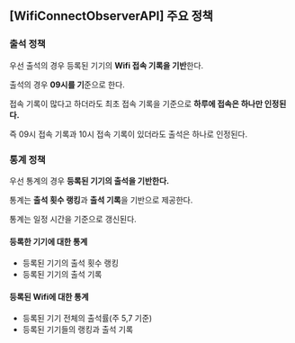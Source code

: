 ## [WifiConnectObserverAPI] 주요 정책



### 출석 정책

우선 출석의 경우 등록된 기기의 **Wifi 접속 기록을 기반**한다.

출석의 경우 **09시를 기**준으로 한다.

접속 기록이 많다고 하더라도 최초 접속 기록을 기준으로 **하루에 접속은 하나만 인정된다.**

즉 09시 접속 기록과 10시 접속 기록이 있더라도 출석은 하나로 인정된다.



### 통계 정책

우선 통계의 경우 **등록된 기기의 출석을 기반한다.**

통계는 **출석 횟수 랭킹**과 **출석 기록**을 기반으로 제공한다.

통계는 일정 시간을 기준으로 갱신된다.



#### 등록한 기기에 대한 통계

+ 등록된 기기의 출석 횟수 랭킹
+ 등록된 기기의 출석 기록



#### 등록된 Wifi에 대한 통계

+ 등록된 기기 전체의 출석률(주 5,7 기준)
+ 등록된 기기들의 랭킹과 출석 기록


